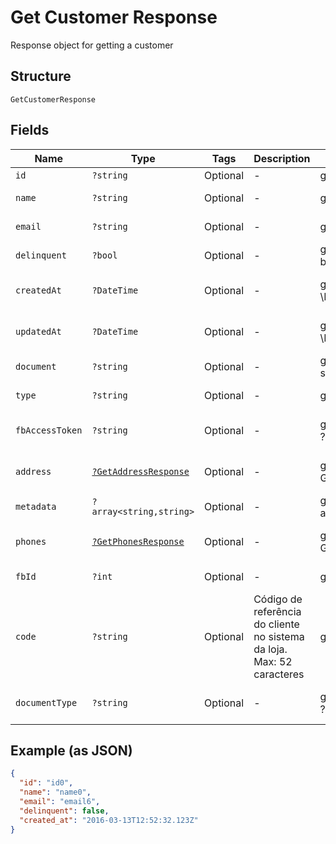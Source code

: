 
# Get Customer Response

Response object for getting a customer

## Structure

`GetCustomerResponse`

## Fields

| Name | Type | Tags | Description | Getter | Setter |
|  --- | --- | --- | --- | --- | --- |
| `id` | `?string` | Optional | - | getId(): ?string | setId(?string id): void |
| `name` | `?string` | Optional | - | getName(): ?string | setName(?string name): void |
| `email` | `?string` | Optional | - | getEmail(): ?string | setEmail(?string email): void |
| `delinquent` | `?bool` | Optional | - | getDelinquent(): ?bool | setDelinquent(?bool delinquent): void |
| `createdAt` | `?DateTime` | Optional | - | getCreatedAt(): ?\DateTime | setCreatedAt(?\DateTime createdAt): void |
| `updatedAt` | `?DateTime` | Optional | - | getUpdatedAt(): ?\DateTime | setUpdatedAt(?\DateTime updatedAt): void |
| `document` | `?string` | Optional | - | getDocument(): ?string | setDocument(?string document): void |
| `type` | `?string` | Optional | - | getType(): ?string | setType(?string type): void |
| `fbAccessToken` | `?string` | Optional | - | getFbAccessToken(): ?string | setFbAccessToken(?string fbAccessToken): void |
| `address` | [`?GetAddressResponse`](../../doc/models/get-address-response.md) | Optional | - | getAddress(): ?GetAddressResponse | setAddress(?GetAddressResponse address): void |
| `metadata` | `?array<string,string>` | Optional | - | getMetadata(): ?array | setMetadata(?array metadata): void |
| `phones` | [`?GetPhonesResponse`](../../doc/models/get-phones-response.md) | Optional | - | getPhones(): ?GetPhonesResponse | setPhones(?GetPhonesResponse phones): void |
| `fbId` | `?int` | Optional | - | getFbId(): ?int | setFbId(?int fbId): void |
| `code` | `?string` | Optional | Código de referência do cliente no sistema da loja. Max: 52 caracteres | getCode(): ?string | setCode(?string code): void |
| `documentType` | `?string` | Optional | - | getDocumentType(): ?string | setDocumentType(?string documentType): void |

## Example (as JSON)

```json
{
  "id": "id0",
  "name": "name0",
  "email": "email6",
  "delinquent": false,
  "created_at": "2016-03-13T12:52:32.123Z"
}
```

